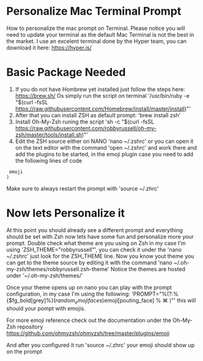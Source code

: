 # Personalize Mac Terminal Prompt
 How to personalize the mac prompt on Terminal.
 Please notice you will need to update your terminal as the default Mac Terminal is not the best in the market.
 I use an excelent terminal done by the Hyper team, you can download it here: https://hyper.is/


 # Basic Package Needed
 1. If you do not have Hombrew yet installed just follow the steps here: https://brew.sh/
 Os simply run the script on terminal '/usr/bin/ruby -e "$(curl -fsSL https://raw.githubusercontent.com/Homebrew/install/master/install)"'
 2. After that you can install ZSH as default prompt: 'brew install zsh'
 3. Install Oh-My-Zsh runing the script 'sh -c "$(curl -fsSL https://raw.githubusercontent.com/robbyrussell/oh-my-zsh/master/tools/install.sh)"'
 4. Edit the ZSH source either on NANO 'nano ~/.zshrc' or you can open it on the text editor with the command 'open ~/.zshrc' and work there and add the plugins to be started, in the emoji plugin case you need to add the following lines of code
 ```plugins=(
  emoji
)
 ```
 Make sure to always restart the prompt with 'source ~/.zhrc'

# Now lets Personalize it
At this point you should already see a different prompt and everything should be set with Zsh now lets have some fun and personalize more your prompt.
Double check what theme are you using on Zsh in my case I'm using 'ZSH_THEME="robbyrussell"', you can check it under the 'nano ~/.zshrc' just look for the ZSH_THEME line.
Now you know yout theme you can get to the theme source by editing it with the command 'nano ~/.oh-my-zsh/themes/robbyrussell.zsh-theme'
Notice the themes are hosted under '~/.oh-my-zsh/themes/'

Once your theme opens up on nano you can play with the prompt configuration, in my case I'm using the following:
'PROMPT="%(?:%{$fg_bold[grey]%}$(random_emoji faces) % ⌘:%{$fg_bold[red]%}$emoji[pouting_face] % ⌘ )"'
this will should your pompt with emojis.

For more emoji reference check out the documentation under the Oh-My-Zsh repository
https://github.com/ohmyzsh/ohmyzsh/tree/master/plugins/emoji

And after you configured it run 'source ~/.zhrc' your emoji should show up on the prompt
